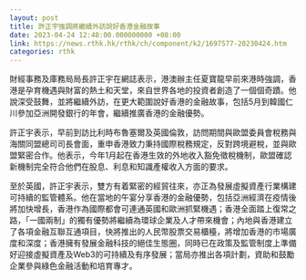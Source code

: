 ```yaml
---
layout: post
title: 許正宇強調將繼續外訪說好香港金融故事
date: 2023-04-24 12:48:00.000000000 +08:00
link: https://news.rthk.hk/rthk/ch/component/k2/1697577-20230424.htm
categories: rthk
---
```


財經事務及庫務局局長許正宇在網誌表示，港澳辦主任夏寶龍早前來港時強調，香港是孕育機遇與財富的熱土和天堂，來自世界各地的投資者創造了一個個奇蹟。他說深受鼓舞，並將繼續外訪，在更大範圍說好香港的金融故事，包括5月到韓國仁川參加亞洲開發銀行的年會，繼續推廣香港的金融優勢。

許正宇表示，早前到訪比利時布魯塞爾及英國倫敦，訪問期間與歐盟委員會稅務與海關同盟總司司長會面，重申香港致力秉持國際稅務規定，反對跨境避稅，並與歐盟緊密合作。他表示，今年1月起在香港生效的外地收入豁免徵稅機制，歐盟確認新機制完全符合他們在股息、利息和知識產權收入方面的要求。
 
至於英國，許正宇表示，雙方有着緊密的經貿往來，亦正為發展虛擬資產行業構建可持續的監管體系。他在當地的午宴分享香港的金融優勢，包括亞洲經濟在疫情後將加快增長，香港作為國際都會可連通英國和歐洲抓緊機遇；香港全面踏上復常之路，「一國兩制」的獨有優勢將繼續為環球企業及人才帶來機會；內地與香港建立了各項金融互聯互通項目，快將推出的人民幣股票交易櫃檯，將增加香港的市場廣度和深度；香港擁有發展金融科技的絕佳生態圈，同時已在政策及監管制度上準備好迎接虛擬資產及Web3的可持續及有序發展；當局亦推出各項計劃，資助和鼓勵企業參與綠色金融活動和培育專才。
